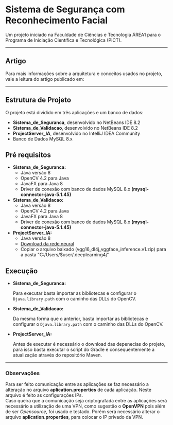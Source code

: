 

# Sistema de Segurança com Reconhecimento Facial
Um projeto iniciado na Faculdade de Ciências e Tecnologia ÁREA1 para o Programa de Iniciação Científica e Tecnológica (PICT).
***
## Artigo
Para mais informações sobre a arquitetura e conceitos usados no projeto, vale a leitura do artigo publicado em: 
***
## Estrutura de Projeto
O projeto está dividido em três aplicações e um banco de dados:
- **Sistema_de_Seguranca**, desenvolvido no NetBeans IDE 8.2
- **Sistema_de_Validacao**, desenvolvido no NetBeans IDE 8.2
- **ProjectServer_IA**, desenvolvido no IntelliJ IDEA Community
- Banco de Dados MySQL 8.x
 

## Pré requisitos
 - **Sistema_de_Seguranca:**
    - Java versão 8
    - OpenCV 4.2 para Java
    - JavaFX para Java 8
    - Driver de conexão  com banco de dados MySQL 8.x **(mysql-connector-java-5.1.45)**
  - **Sistema_de_Validacao:**
    - Java versão 8
    - OpenCV 4.2 para Java
    - JavaFX para Java 8
    - Driver de conexão  com banco de dados MySQL 8.x **(mysql-connector-java-5.1.45)**
  - **ProjectServer_IA:**
    - Java versão 8
    - [Download da rede neural](https://dl4jdata.blob.core.windows.net/models/vgg16_dl4j_vggface_inference.v1.zip)
    - Copiar o arquivo baixado (vgg16_dl4j_vggface_inference.v1.zip) para a pasta "C:/Users/$user/.deeplearning4j"

## Execução 
- **Sistema_de_Seguranca:**

    Para executar basta importar as bibliotecas e configurar o `Djava.library.path` com o caminho das DLLs do OpenCV.

- **Sistema_de_Validacao:**

    Da mesma forma que o anterior, basta importar as bibliotecas e configurar o `Djava.library.path` com o caminho das DLLs do OpenCV.

- **ProjectServer_IA:**
  
   Antes de executar é necessário o download das depenecias do projeto, para isso basta executar o script do Gradle e consequentemente a atualização através do repositório Maven.


***
### Observações
Para ser feito comunicação entre as aplicações se faz necessário a alteração no arquivo **aplication.properties** de cada aplicação. Neste arquivo é feito as configurações IPs.  
Caso queira que a comunicação seja criptografada entre as aplicações será necessário a utilização de uma VPN, como sugestão o **OpenVPN** pois além de ser *Opensource*, foi usado e testado. Porém será necessário alterar o arquivo **aplication.properties**, para colocar o IP privado da VPN. 

